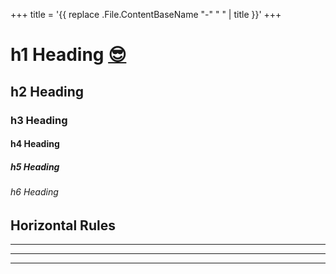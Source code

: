 +++
title = '{{ replace .File.ContentBaseName "-" " " | title }}'
+++
# h1 Heading [😎](https://twemoji.maxcdn.com/v/14.0.2/72x72/1f60e.png)

## h2 Heading

### h3 Heading

#### h4 Heading

##### h5 Heading

###### h6 Heading

## Horizontal Rules
--- 
---
---

